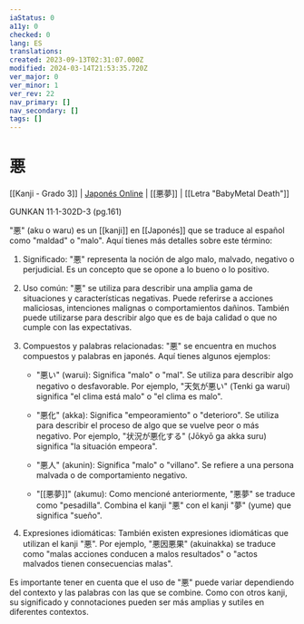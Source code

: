 ```yaml
---
iaStatus: 0
a11y: 0
checked: 0
lang: ES
translations: 
created: 2023-09-13T02:31:07.000Z
modified: 2024-03-14T21:53:35.720Z
ver_major: 0
ver_minor: 1
ver_rev: 22
nav_primary: []
nav_secondary: []
tags: []
---
```

# 悪

[[Kanji - Grado 3]] | [Japonés Online](http://japonesonline.com/kanjis/busqueda/?s=%E6%82%AA&x=0&y=0) | [[悪夢]] | [[Letra "BabyMetal Death"]]

GUNKAN 11·1-302D-3 (pg.161)

"悪" (aku o waru) es un [[kanji]] en [[Japonés]] que se traduce al español como "maldad" o "malo". Aquí tienes más detalles sobre este término:

1. Significado: "悪" representa la noción de algo malo, malvado, negativo o perjudicial. Es un concepto que se opone a lo bueno o lo positivo.
    
2. Uso común: "悪" se utiliza para describir una amplia gama de situaciones y características negativas. Puede referirse a acciones maliciosas, intenciones malignas o comportamientos dañinos. También puede utilizarse para describir algo que es de baja calidad o que no cumple con las expectativas.
    
3. Compuestos y palabras relacionadas: "悪" se encuentra en muchos compuestos y palabras en japonés. Aquí tienes algunos ejemplos:
    
    - "悪い" (warui): Significa "malo" o "mal". Se utiliza para describir algo negativo o desfavorable. Por ejemplo, "天気が悪い" (Tenki ga warui) significa "el clima está malo" o "el clima es malo".
        
    - "悪化" (akka): Significa "empeoramiento" o "deterioro". Se utiliza para describir el proceso de algo que se vuelve peor o más negativo. Por ejemplo, "状況が悪化する" (Jōkyō ga akka suru) significa "la situación empeora".
        
    - "悪人" (akunin): Significa "malo" o "villano". Se refiere a una persona malvada o de comportamiento negativo.
        
    - "[[悪夢]]" (akumu): Como mencioné anteriormente, "悪夢" se traduce como "pesadilla". Combina el kanji "悪" con el kanji "夢" (yume) que significa "sueño".
        
4. Expresiones idiomáticas: También existen expresiones idiomáticas que utilizan el kanji "悪". Por ejemplo, "悪因悪果" (akuinakka) se traduce como "malas acciones conducen a malos resultados" o "actos malvados tienen consecuencias malas".
    

Es importante tener en cuenta que el uso de "悪" puede variar dependiendo del contexto y las palabras con las que se combine. Como con otros kanji, su significado y connotaciones pueden ser más amplias y sutiles en diferentes contextos.